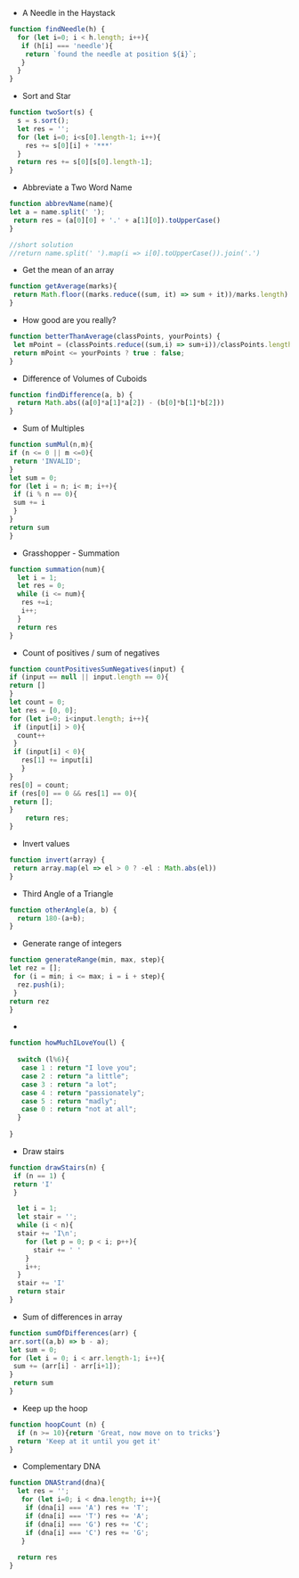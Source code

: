 * A Needle in the Haystack
```javascript
function findNeedle(h) {
  for (let i=0; i < h.length; i++){
   if (h[i] === 'needle'){
    return `found the needle at position ${i}`;
   }
  }
}
```
* Sort and Star
```javascript
function twoSort(s) {
  s = s.sort();
  let res = '';
  for (let i=0; i<s[0].length-1; i++){
    res += s[0][i] + '***'
  }
  return res += s[0][s[0].length-1];
}
```
* Abbreviate a Two Word Name
```javascript
function abbrevName(name){
let a = name.split(' ');
 return res = (a[0][0] + '.' + a[1][0]).toUpperCase()
}

//short solution
//return name.split(' ').map(i => i[0].toUpperCase()).join('.')
```
* Get the mean of an array
```javascript
function getAverage(marks){
 return Math.floor((marks.reduce((sum, it) => sum + it))/marks.length)
}
```
* How good are you really?
```javascript
function betterThanAverage(classPoints, yourPoints) {
 let mPoint = (classPoints.reduce((sum,i) => sum+i))/classPoints.length;
 return mPoint <= yourPoints ? true : false;
}
```
* Difference of Volumes of Cuboids
```javascript
function findDifference(a, b) {
  return Math.abs((a[0]*a[1]*a[2]) - (b[0]*b[1]*b[2]))
}
```
* Sum of Multiples
```javascript
function sumMul(n,m){
if (n <= 0 || m <=0){
 return 'INVALID';
}
let sum = 0;
for (let i = n; i< m; i++){
 if (i % n == 0){
 sum += i
 }
}
return sum
}
```
* Grasshopper - Summation
```javascript
function summation(num){
  let i = 1;
  let res = 0;
  while (i <= num){
   res +=i;
   i++;
  }
  return res
}
```
* Count of positives / sum of negatives
```javascript
function countPositivesSumNegatives(input) {
if (input == null || input.length == 0){
return []
}
let count = 0;
let res = [0, 0];
for (let i=0; i<input.length; i++){
 if (input[i] > 0){
  count++
 }
 if (input[i] < 0){
   res[1] += input[i]
   }
}
res[0] = count;
if (res[0] == 0 && res[1] == 0){
 return [];
}
    return res;
}
```
* Invert values
```javascript
function invert(array) {
 return array.map(el => el > 0 ? -el : Math.abs(el))
}
```
* Third Angle of a Triangle
```javascript
function otherAngle(a, b) {
  return 180-(a+b);
}
```
* Generate range of integers
```javascript
function generateRange(min, max, step){
let rez = [];
 for (i = min; i <= max; i = i + step){
  rez.push(i);
 }
return rez
}
```
*
```javascript
function howMuchILoveYou(l) {
   
  switch (l%6){
   case 1 : return "I love you";
   case 2 : return "a little";
   case 3 : return "a lot";
   case 4 : return "passionately";
   case 5 : return "madly";
   case 0 : return "not at all";
  } 
   
}
```
* Draw stairs
```javascript
function drawStairs(n) {
 if (n == 1) {
 return 'I'
 } 

  let i = 1;
  let stair = '';
  while (i < n){
  stair += 'I\n';
    for (let p = 0; p < i; p++){
      stair += ' '
    }
    i++;
  }
  stair += 'I'
  return stair
}
```
* Sum of differences in array
```javascript
function sumOfDifferences(arr) {
arr.sort((a,b) => b - a);
let sum = 0;
for (let i = 0; i < arr.length-1; i++){
 sum += (arr[i] - arr[i+1]);
}
 return sum
}
```
* Keep up the hoop
```javascript
function hoopCount (n) {
  if (n >= 10){return 'Great, now move on to tricks'}
  return 'Keep at it until you get it'
}
```
* Complementary DNA
```javascript
function DNAStrand(dna){
  let res = '';
   for (let i=0; i < dna.length; i++){
    if (dna[i] === 'A') res += 'T';
    if (dna[i] === 'T') res += 'A';
    if (dna[i] === 'G') res += 'C';
    if (dna[i] === 'C') res += 'G';
   }
  
  return res
}
```